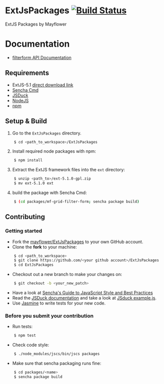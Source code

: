 # ExtJsPackages <a href="https://travis-ci.org/mayflower/ExtJsPackages/"><img src="https://api.travis-ci.org/mayflower/ExtJsPackages.svg" alt="Build Status" style="max-width:100%;"></a>
ExtJS Packages by Mayflower

# Documentation

* [filterform API Documentation](http://xalopp.github.io/ExtJsPackages/api/)

## Requirements

* ExtJS-5.1 [direct download link](http://cdn.sencha.com/ext/gpl/ext-5.1.0-gpl.zip)
* [Sencha Cmd](http://www.sencha.com/products/sencha-cmd/)
* [JSDuck](https://github.com/senchalabs/jsduck)
* [NodeJS](https://nodejs.org/)
* [npm](https://www.npmjs.com/)

## Setup & Build

1. Go to the `ExtJsPackages` directory.
```sh
    $ cd <path_to_workspace>/ExtJsPackages
```
2. Install required node packages with npm:

```sh
    $ npm install
```
3. Extract the ExtJS framework files into the `ext` directory:

```sh
    $ unzip <path_to>/ext-5.1.0-gpl.zip
    $ mv ext-5.1.0 ext
```
4. build the package with Sencha Cmd:

```sh
    $ (cd packages/mf-grid-filter-form; sencha package build)
```
## Contributing

### Getting started

* Fork the [mayflower/ExtJsPackages](https://github.com/mayflower/ExtJsPackages) to your own GitHub account.
* Clone the **fork** to your machine:

```sh
    $ cd <path_to_workspace>
    $ git clone https://github.com/<your github account>/ExtJsPackages.git
    $ cd ExtJsPackages
```
* Checkout out a new branch to make your changes on:

```sh
    $ git checkout -b <your_new_patch>
```
* Have a look at [Sencha's Guide to JavaScript Style and Best Practices](https://github.com/sencha/code-guidelines)
* Read the [JSDuck documentation](https://github.com/senchalabs/jsduck/wiki) and take a look at [JSduck example.js](https://github.com/senchalabs/jsduck/blob/master/opt/example.js).
* Use [Jasmine](http://jasmine.github.io/) to write tests for your new code.

### Before you submit your contribution

* Run tests:

```sh
    $ npm test
```
* Check code style:

```sh
    $ ./node_modules/jscs/bin/jscs packages
```
* Make sure that sencha packaging runs fine:

```sh
    $ cd packages/<name>
    $ sencha package build
```

